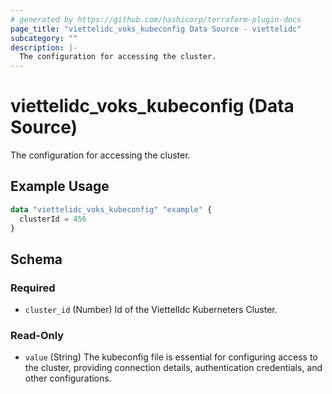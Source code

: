 ```yaml
---
# generated by https://github.com/hashicorp/terraform-plugin-docs
page_title: "viettelidc_voks_kubeconfig Data Source - viettelidc"
subcategory: ""
description: |-
  The configuration for accessing the cluster.
---
```


# viettelidc_voks_kubeconfig (Data Source)

The configuration for accessing the cluster.

## Example Usage

```terraform
data "viettelidc_voks_kubeconfig" "example" {
  clusterId = 456
}
```

<!-- schema generated by tfplugindocs -->
## Schema

### Required

- `cluster_id` (Number) Id of the ViettelIdc Kuberneters Cluster.

### Read-Only

- `value` (String) The kubeconfig file is essential for configuring access to the cluster, providing connection details, authentication credentials, and other configurations.
